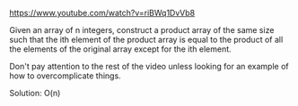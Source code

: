 https://www.youtube.com/watch?v=riBWq1DvVb8

Given an array of n integers, construct a product array of the same size such
that the ith element of the product array is equal to the product of all the
elements of the original array except for the ith element.

Don't pay attention to the rest of the video unless looking for an example of
how to overcomplicate things.

Solution: O(n)

